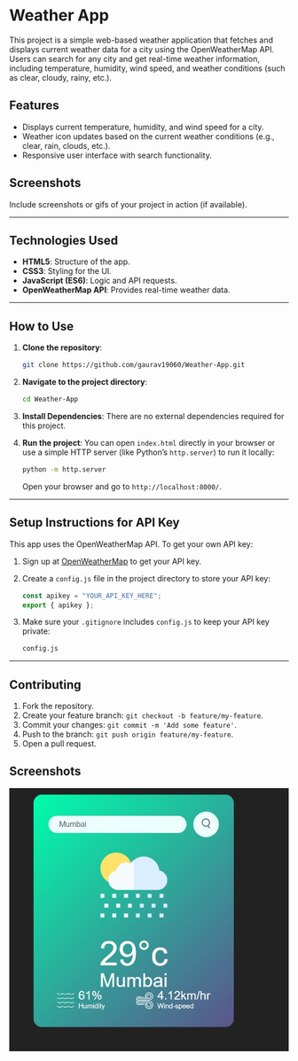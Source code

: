 
# Weather App

This project is a simple web-based weather application that fetches and displays current weather data for a city using the OpenWeatherMap API. Users can search for any city and get real-time weather information, including temperature, humidity, wind speed, and weather conditions (such as clear, cloudy, rainy, etc.).

## Features

- Displays current temperature, humidity, and wind speed for a city.
- Weather icon updates based on the current weather conditions (e.g., clear, rain, clouds, etc.).
- Responsive user interface with search functionality.

## Screenshots

Include screenshots or gifs of your project in action (if available).

---

## Technologies Used

- **HTML5**: Structure of the app.
- **CSS3**: Styling for the UI.
- **JavaScript (ES6)**: Logic and API requests.
- **OpenWeatherMap API**: Provides real-time weather data.
  
---

## How to Use

1. **Clone the repository**:
   ```bash
   git clone https://github.com/gaurav19060/Weather-App.git
   ```
   
2. **Navigate to the project directory**:
   ```bash
   cd Weather-App
   ```

3. **Install Dependencies**:
   There are no external dependencies required for this project.
   
4. **Run the project**:
   You can open `index.html` directly in your browser or use a simple HTTP server (like Python’s `http.server`) to run it locally:
   
   ```bash
   python -m http.server
   ```
   
   Open your browser and go to `http://localhost:8000/`.

---

## Setup Instructions for API Key

This app uses the OpenWeatherMap API. To get your own API key:

1. Sign up at [OpenWeatherMap](https://openweathermap.org/) to get your API key.
2. Create a `config.js` file in the project directory to store your API key:
   ```javascript
   const apikey = "YOUR_API_KEY_HERE";
   export { apikey };
   ```

3. Make sure your `.gitignore` includes `config.js` to keep your API key private:
   ```bash
   config.js
   ```

---

## Contributing

1. Fork the repository.
2. Create your feature branch: `git checkout -b feature/my-feature`.
3. Commit your changes: `git commit -m 'Add some feature'`.
4. Push to the branch: `git push origin feature/my-feature`.
5. Open a pull request.

## Screenshots

![Weather App Screenshot](./images/weather-app.jpg)
